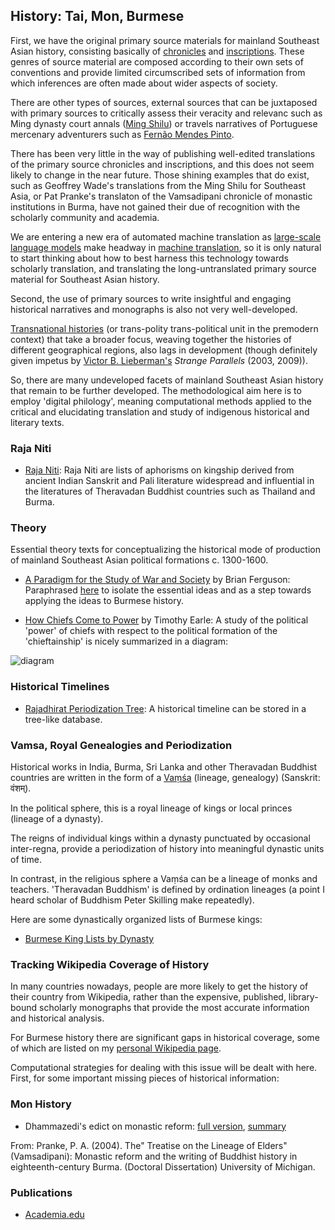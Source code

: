 ## History: Tai, Mon, Burmese

First, we have the original primary source materials for mainland Southeast Asian history, consisting basically of [chronicles](https://en.wikipedia.org/wiki/Burmese_chronicles) and [inscriptions](https://en.wikipedia.org/wiki/Category:Inscriptions_of_Myanmar). These genres of source material are composed according to their own sets of conventions and provide limited circumscribed sets of information from which inferences are often made about wider aspects of society. 

There are other types of sources, external sources that can be juxtaposed with primary sources to critically assess their veracity and relevanc such as Ming dynasty court annals ([Ming Shilu](https://en.wikipedia.org/wiki/Ming_Shilu)) or travels narratives of Portuguese mercenary adventurers such as [Fernão Mendes Pinto](https://en.wikipedia.org/wiki/Fern%C3%A3o_Mendes_Pinto). 

There has been very little in the way of publishing well-edited translations of the primary source chronicles and inscriptions, and this does not seem likely to change in the near future. Those shining examples that do exist, such as Geoffrey Wade's translations from the Ming Shilu for Southeast Asia, or Pat Pranke's translaton of the Vamsadipani chronicle of monastic institutions in Burma, have not gained their due of recognition with the scholarly community and academia. 

We are entering a new era of automated machine translation as [large-scale language models](https://en.wikipedia.org/wiki/Wikipedia:Large_language_models) make headway in [machine translation](https://en.wikipedia.org/wiki/Machine_translation), so it is only natural to start thinking about how to best harness this technology towards scholarly translation, and translating the long-untranslated primary source material for Southeast Asian history.  

Second, the use of primary sources to write insightful and engaging historical narratives and monographs is also not very well-developed. 

[Transnational histories](https://en.wikipedia.org/wiki/Transnational_history) (or trans-polity trans-political unit in the premodern context) that take a broader focus, weaving together the histories of different geographical regions, also lags in development (though definitely given impetus by [Victor B. Lieberman's](https://en.wikipedia.org/wiki/Victor_Lieberman) *Strange Parallels* (2003, 2009)).

So, there are many undeveloped facets of mainland Southeast Asian history that remain to be further developed. The methodological aim here is to employ 'digital philology', meaning computational methods applied to the critical and elucidating translation and study of indigenous historical and literary texts.

### Raja Niti

- [Raja Niti](https://github.com/jonfernq/Digital-Philology/tree/main/RajaNiti): Raja Niti are lists of aphorisms on kingship derived from ancient Indian Sanskrit and Pali literature widespread and influential in the literatures of Theravadan Buddhist countries such as Thailand and Burma. 

### Theory 

Essential theory texts for conceptualizing the historical mode of production of mainland Southeast Asian political formations c. 1300-1600. 

- [A Paradigm for the Study of War and Society](https://www.academia.edu/3112540/A_Paradigm_for_the_Study_of_War_and_Society) by Brian Ferguson: Paraphrased [here](https://github.com/jonfernq/Digital-Philology/blob/main/Theory/ParadigmsOfWarAndSociety.md) to isolate the essential ideas and as a step towards applying the ideas to Burmese history.  

- [How Chiefs Come to Power](https://www.scribd.com/document/434097760/Earle-Timothy-How-Chiefs-Come-to-Power#) by Timothy Earle: A study of the political 'power' of chiefs with respect to the political formation of the 'chieftainship' is nicely summarized in a diagram: 

![diagram](https://user-images.githubusercontent.com/68504324/222989846-7539ac89-40de-4591-8186-e5e91ad5687a.jpg)





### Historical Timelines

- [Rajadhirat Periodization Tree](https://github.com/jonfernq/Digital-Philology/tree/main/HistoricalTimelines): A historical timeline can be stored in a tree-like database.

### Vamsa, Royal Genealogies and Periodization

Historical works in India, Burma, Sri Lanka and other Theravadan Buddhist countries are written in the form of a [Vaṃśa](https://en.wikipedia.org/wiki/Va%E1%B9%83sa) (lineage, genealogy) (Sanskrit: वंशम्).

In the political sphere, this is a royal lineage of kings or local princes (lineage of a dynasty). 

The  reigns of individual kings within a dynasty punctuated by occasional inter-regna, provide a periodization of history into meaningful dynastic units of time. 

In contrast, in the religious sphere a Vaṃśa can be a lineage of monks and teachers. 'Theravadan Buddhism' is defined by ordination lineages (a point I heard scholar of Buddhism Peter Skilling make repeatedly).  

Here are some dynastically organized lists of Burmese kings: 

- [Burmese King Lists by Dynasty](https://github.com/jonfernq/Digital-Philology/tree/main/DynastyKingLists)

### Tracking Wikipedia Coverage of History

In many countries nowadays, people are more likely to get the history of their country from Wikipedia, rather than the expensive, published, library-bound scholarly monographs that provide the most accurate information and historical analysis. 

For Burmese history there are significant gaps in historical coverage, some of which are listed on my [personal Wikipedia page](https://en.wikipedia.org/wiki/User:Jon_Fernquest_2022). 

Computational strategies for dealing with this issue will be dealt with here. First, for some important missing pieces of historical information: 

### Mon History

- Dhammazedi's edict on monastic reform: [full  version](https://github.com/jonfernq/Digital-Philology/blob/main/BurmeseHistoricalTexts/DhammazediEdictSanghaReform.txt), [summary](https://github.com/jonfernq/Digital-Philology/blob/main/BurmeseHistoricalTexts/DhammazediEdictSummary.txt)

From: Pranke, P. A. (2004). The" Treatise on the Lineage of Elders"(Vamsadipani): Monastic reform and the writing of Buddhist history in eighteenth-century Burma. (Doctoral Dissertation) University of Michigan.

### Publications

- [Academia.edu](https://mfuth.academia.edu/JonFernquest)
